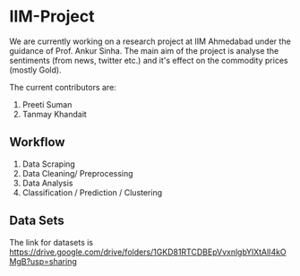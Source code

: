 # IIM-Project
We are currently working on a research project at IIM Ahmedabad under the guidance of Prof. Ankur Sinha.
The main aim of the project is analyse the sentiments (from news, twitter etc.) and it's effect on the commodity prices (mostly Gold).

The current contributors are:
1) Preeti Suman
2) Tanmay Khandait

## Workflow

1) Data Scraping
2) Data Cleaning/ Preprocessing
3) Data Analysis
4) Classification / Prediction / Clustering

## Data Sets

The link for datasets is
https://drive.google.com/drive/folders/1GKD81RTCDBEpVvxnlgbYlXtAlI4kOMgB?usp=sharing
